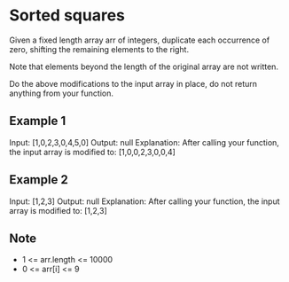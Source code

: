 # Sorted squares

Given a fixed length array arr of integers, duplicate each occurrence of zero, shifting the remaining elements to the right.

Note that elements beyond the length of the original array are not written.

Do the above modifications to the input array in place, do not return anything from your function.

## Example 1

Input: [1,0,2,3,0,4,5,0]
Output: null
Explanation: After calling your function, the input array is modified to: [1,0,0,2,3,0,0,4]

## Example 2

Input: [1,2,3]
Output: null
Explanation: After calling your function, the input array is modified to: [1,2,3]

## Note

- 1 <= arr.length <= 10000
- 0 <= arr[i] <= 9
